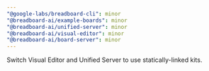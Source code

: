 ```yaml
---
"@google-labs/breadboard-cli": minor
"@breadboard-ai/example-boards": minor
"@breadboard-ai/unified-server": minor
"@breadboard-ai/visual-editor": minor
"@breadboard-ai/board-server": minor
---
```


Switch Visual Editor and Unified Server to use statically-linked kits.
